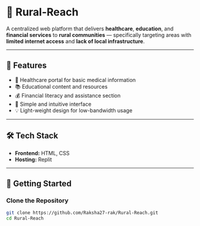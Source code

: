 # 🌾 Rural-Reach

A centralized web platform that delivers **healthcare**, **education**, and **financial services** to **rural communities** — specifically targeting areas with **limited internet access** and **lack of local infrastructure**.

---

## 📌 Features

- 🏥 Healthcare portal for basic medical information  
- 📚 Educational content and resources  
- 💰 Financial literacy and assistance section  
- 🧭 Simple and intuitive interface  
- 💡 Light-weight design for low-bandwidth usage  

---

## 🛠️ Tech Stack

- **Frontend:** HTML, CSS  
- **Hosting:** Replit  

---

## 🚀 Getting Started

### Clone the Repository
```bash
git clone https://github.com/Raksha27-rak/Rural-Reach.git
cd Rural-Reach
